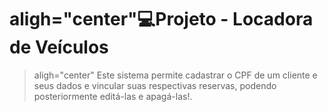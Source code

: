# aligh="center"💻Projeto - Locadora de Veículos
> aligh="center" Este sistema permite cadastrar o CPF de um cliente e seus dados e vincular suas respectivas reservas, podendo posteriormente editá-las e apagá-las!.
